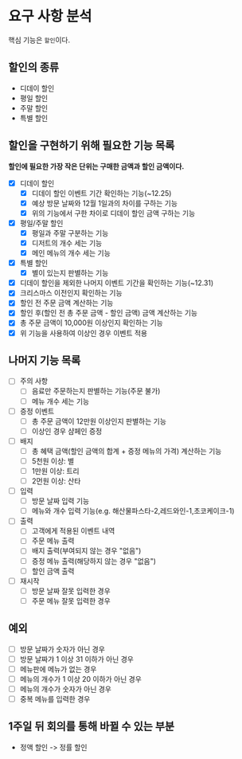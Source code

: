 # 요구 사항 분석
핵심 기능은 `할인`이다.

## 할인의 종류
- 디데이 할인
- 평일 할인
- 주말 할인
- 특별 할인

## 할인을 구현하기 위해 필요한 기능 목록
**할인에 필요한 가장 작은 단위는 구매한 금액과 할인 금액이다.**
- [x] 디데이 할인
  - [x] 디데이 할인 이벤트 기간 확인하는 기능(~12.25)
  - [x] 예상 방문 날짜와 12월 1일과의 차이를 구하는 기능
  - [x] 위의 기능에서 구한 차이로 디데이 할인 금액 구하는 기능
- [x] 평일/주말 할인
  - [x] 평일과 주말 구분하는 기능
  - [x] 디저트의 개수 세는 기능
  - [x] 메인 메뉴의 개수 세는 기능
- [x] 특별 할인
  - [x] 별이 있는지 판별하는 기능
- [x] 디데이 할인을 제외한 나머지 이벤트 기간을 확인하는 기능(~12.31)
- [x] 크리스마스 이전인지 확인하는 기능
- [x] 할인 전 주문 금액 계산하는 기능
- [x] 할인 후(할인 전 총 주문 금액 - 할인 금액) 금액 계산하는 기능
- [x] 총 주문 금액이 10,000원 이상인지 확인하는 기능
- [x] 위 기능을 사용하여 이상인 경우 이벤트 적용

## 나머지 기능 목록
- [ ] 주의 사항
  - [ ] 음료만 주문하는지 판별하는 기능(주문 불가)
  - [ ] 메뉴 개수 세는 기능
- [ ] 증정 이벤트
  - [ ] 총 주문 금액이 12만원 이상인지 판별하는 기능
  - [ ] 이상인 경우 샴페인 증정
- [ ] 배지
  - [ ] 총 혜택 금액(할인 금액의 합계 + 증정 메뉴의 가격) 계산하는 기능
  - [ ] 5천원 이상: 별
  - [ ] 1만원 이상: 트리
  - [ ] 2먼원 이상: 산타
- [ ] 입력
  - [ ] 방문 날짜 입력 기능
  - [ ] 메뉴와 개수 입력 기능(e.g. 해산물파스타-2,레드와인-1,초코케이크-1)
- [ ] 출력
  - [ ] 고객에게 적용된 이벤트 내역
  - [ ] 주문 메뉴 출력
  - [ ] 배지 출력(부여되지 않는 경우 "없음")
  - [ ] 증정 메뉴 출력(해당하지 않는 경우 "없음")
  - [ ] 할인 금액 출력
- [ ] 재시작
  - [ ] 방문 날짜 잘못 입력한 경우
  - [ ] 주문 메뉴 잘못 입력한 경우

## 예외
- [ ] 방문 날짜가 숫자가 아닌 경우
- [ ] 방문 날짜갸 1 이상 31 이하가 아닌 경우
- [ ] 메뉴판에 메뉴가 없는 경우
- [ ] 메뉴의 개수가 1 이상 20 이하가 아닌 경우 
- [ ] 메뉴의 개수가 숫자가 아닌 경우
- [ ] 중복 메뉴를 입력한 경우

## 1주일 뒤 회의를 통해 바뀔 수 있는 부분
- 정액 할인 -> 정률 할인